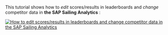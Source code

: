 This tutorial shows how to *edit* scores/results in leaderboards and *change* competitor data in **the SAP Sailing Analytics** :

[![How to edit scores/results in leaderboards and change competitor data in the SAP Sailing Analytics](https://i.vimeocdn.com/video/1010898993-1939bb3284504da7d6ce0c7ca44c68bac843370b6b01723d78ee672bf2568701-d?f=webp&region=us)](https://vimeo.com/488484658)